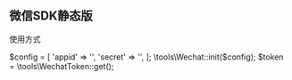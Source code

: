 ## 微信SDK静态版

使用方式

$config = [
    'appid'  => '',
    'secret' => '',
];
\tools\Wechat::init($config);
$token = \tools\WechatToken::get();
